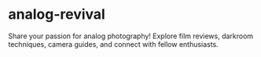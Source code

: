 # analog-revival
Share your passion for analog photography! Explore film reviews, darkroom techniques, camera guides, and connect with fellow enthusiasts.
